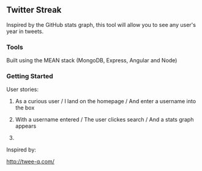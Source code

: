 ## Twitter Streak

Inspired by the GitHub stats graph, this tool will allow you to see any user's year in tweets.

### Tools

Built using the MEAN stack (MongoDB, Express, Angular and Node)

### Getting Started

User stories:

1) As a curious user / I land on the homepage / And enter a username into the box

2) With a username entered / The user clickes search / And a stats graph appears

3) 

Inspired by:

http://twee-q.com/
